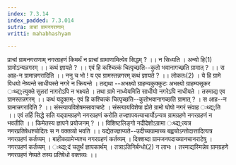 ```yaml
---
index: 7.3.14
index_padded: 7.3.014
sutra: प्राचां ग्रामनगराणाम्
vritti: mahabhashyam

---
```

 प्राचां ग्रामनगराणाम् नगरग्रहणं किमर्थं न प्राचां ग्रामाणामित्येव सिद्धम् ? ।। न सिध्यति । अन्यो हि(1) ग्रामोऽन्यन्नगरम् ।। कथं ज्ञायते ? ।। एवं हि कश्चित्कं चित्पृच्छति--कुतो भवानागच्छति ग्रामात् ? ।। स आह-न ग्रामान्नगरादिति ।। ननु च भो ! य एव ग्रामस्तन्नगरम् कथं ज्ञायते ? ।। लोकतः(2) । ये हि ग्रामे विधयो नेष्यन्ते साधीयस्ते नगरे न क्रियन्ते । तद्यथा --अभक्ष्यो ग्राहम्यकुक्कुटः अभक्ष्यो ग्राहम्यसूकर ःथ्द्य;त्युक्ते सुतरां नागरोऽपि न भक्ष्यते । तथा ग्रामे नाध्येयमिति साधीयो नगरेऽपि नाधीयते । तस्माद्य एव ग्रामस्तन्नगरम् ।। कथं यदुक्तम्- एवं हि कश्चित्कं चित्पृच्छति--कुतोभवानागच्छति ग्रामात् ? । स आह--न ग्रामान्नगरादिति ? ।। संस्त्यायविशेषमसावाचष्टे । संस्त्यायविशेषा ह्येते ग्रामो घोषो नगरं संवाह ःथ्द्य;ति ।। एवं तर्हि सिद्धे सति यद्ग्रामग्रहणे नगरग्रहणं करोति तज्ज्ञापयत्याचार्योऽन्यत्र ग्रामग्रहणे नगरग्रहणं न भवतीति ।। किमेतस्य ज्ञापने प्रयोजनम् ? ।। विशिष्टलिङ्गो नदीदेशोऽग्रामा ःथ्द्य;त्यत्र नगरप्रतिषेधश्चोदितः स न वक्तव्यो भवति ।। यद्येतज्ज्ञाप्यते--उदीच्यग्रामाच्च बह्वचोऽन्तोदात्तादित्यत्र नगरग्रहणं कर्तव्यम् । बाहीकग्रामेभ्यश्च नगरग्रहणं कर्तव्यम् । दिक्शब्दा ग्रामजनपदाख्यानचानराटेषु । नगरग्रहणं कर्तव्यम् । ःथ्द्य;दं चतुर्थं ज्ञापकार्थम् । तत्राऽतिनिर्बन्धो(2) न लाभः । तस्माद्यस्मिन्नेव ग्रामग्रहणे नगरग्रहणं नेष्यते तस्य प्रतिषेधो वक्तव्यः ।। 